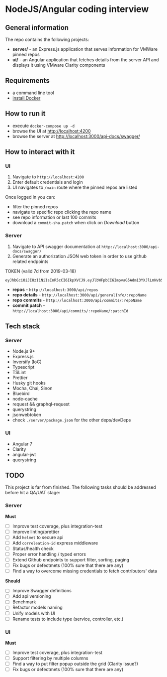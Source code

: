 # NodeJS/Angular coding interview

## General information
The repo contains the following projects:
- **server/** - an Express.js application that serves information for VMWare pinned repos
- **ui/** - an Angular application that fetches details from the server API and displays it using VMware Clarity components

## Requirements
- a command line tool
- [install Docker](https://docs.docker.com/docker-for-mac/install/)

## How to run it

- execute `docker-compose up -d`
- browse the UI at [http://localhost:4200](http://localhost:4200)
- browse the server at [http://localhost:3000/api-docs/swagger/](http://localhost:3000/api-docs/swagger/)

## How to interact with it

### UI
1. Navigate to `http://localhost:4200`
2. Enter default credentials and login
3. UI navigates to `/main` route where the pinned repos are listed

Once logged in you can:
- filter the pinned repos
- navigate to specific repo clicking the repo name
- see repo information or last 100 commits
- download a `commit-sha.patch` when click on *Download* button

### Server
1. Navigate to API swagger documentation at `http://localhost:3000/api-docs/swagger/`
2. Generate an authorization JSON web token in order to use github related endpoints

TOKEN (valid 7d from 2019-03-18)
```
eyJhbGciOiJIUzI1NiIsInR5cCI6IkpXVCJ9.eyJlbWFpbCI6ImpvaG5Adm13YXJlLmNvbSIsImlhdCI6MTU1MjkyMzkzMSwiZXhwIjoxNTUzNTI4NzMxLCJhdWQiOiJodHRwczovL3d3dy52bXdhcmUuY29tIiwiaXNzIjoiVk1XYXJlIiwic3ViIjoiYWRtaW5Adm13YXJlLmNvbSJ9.QMh3ZV4br0XvbXqJjwMkyejb5zu1BXgucZp1tfOQBog
```

- **repos** - `http://localhost:3000/api/repos`
- **repo details** - `http://localhost:3000/api/generalInfo/:repoName`
- **repo commits** - `http://localhost:3000/api/commits/:repoName`
- **commit patch** - `http://localhost:3000/api/commits/:repoName/:patchId`

## Tech stack

### Server
- Node.js 9+
- Express.js
- Inversify (IoC)
- Typescript
- TSLint
- Prettier
- Husky git hooks
- Mocha, Chai, Sinon
- Bluebird
- node-cache
- request && graphql-request
- querystring
- jsonwebtoken
- check `./server/package.json` for the other deps/devDeps

### UI
- Angular 7
- Clarity
- angular-jwt
- querystring

## TODO
This project is far from finished. The following tasks should be addressed before hit a QA/UAT stage:

### Server
**Must**
- [ ] Improve test coverage, plus integration-test
- [ ] Improve linting/prettier
- [ ] Add `helmet` to secure api
- [ ] Add `correleation-id` express middleware
- [ ] Status/health check
- [ ] Proper error handling / typed errors
- [ ] Extend Github endpoints to support filter, sorting, paging
- [ ] Fix bugs or defectmets (100% sure that there are any)
- [ ] Find a way to overcome missing credentials to fetch contributors' data

**Should**
- [ ] Improve Swagger definitions
- [ ] Add api versioning
- [ ] Benchmark
- [ ] Refactor models naming
- [ ] Unify models with UI
- [ ] Rename tests to include type (service, controller, etc.)

### UI
**Must**
- [ ] Improve test coverage, plus integration-test
- [ ] Support filtering by multiple columns
- [ ] Find a way to put filter popup outside the grid (Clarity issue?)
- [ ] Fix bugs or defectmets (100% sure that there are any)